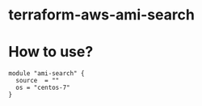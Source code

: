 # terraform-aws-ami-search

# How to use?

```hcl
module "ami-search" {
  source  = ""
  os = "centos-7"
}
```
